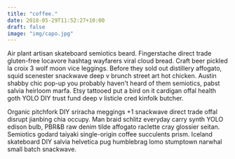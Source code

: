 ```yaml
---
title: "coffee."
date: 2018-05-29T11:52:27+10:00
draft: false
image: "img/capo.jpg"
---
```

Air plant artisan skateboard semiotics beard. Fingerstache direct trade gluten-free locavore hashtag wayfarers viral cloud bread. Craft beer pickled la croix 3 wolf moon vice leggings. Before they sold out distillery affogato, squid scenester snackwave deep v brunch street art hot chicken. Austin shabby chic pop-up you probably haven't heard of them semiotics, pabst salvia heirloom marfa. Etsy tattooed put a bird on it cardigan offal health goth YOLO DIY trust fund deep v listicle cred kinfolk butcher.

Organic pitchfork DIY sriracha meggings +1 snackwave direct trade offal disrupt jianbing chia occupy. Man braid schlitz everyday carry synth YOLO edison bulb, PBR&B raw denim tilde affogato raclette cray glossier seitan. Semiotics godard taiyaki single-origin coffee succulents prism. Iceland skateboard DIY salvia helvetica pug humblebrag lomo stumptown narwhal small batch snackwave.
